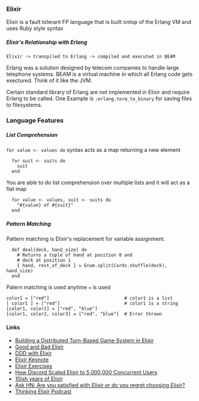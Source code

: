 ### Elixir

Elixir is a fault tolerant FP language that is built ontop of the Erlang VM and uses Ruby style syntax

##### Elixir's Relationship with Erlang

```
Elixir -> transpiled to Erlang -> compiled and executed in BEAM
```

Erlang was a solution designed by telecom companies to handle large telephone systems. BEAM is a virtual machine in which all Erlang code gets exectured. Think of it like the JVM. 

Certain standard library of Erlang are not implemented in Elixir and require Erlang to be called. One Example is `:erlang.term_to_binary` for saving files to filesystems.

### Language Features

##### List Comprehension

`for value <- values do` syntax acts as a map returning a new element

```
  for suit <- suits do
    suit
  end
```

You are able to do list comprehension over multiple lists and it 
will act as a flat map

```
  for value <- values, suit <- suits do
    "#{value} of #{suit}"
  end
```

##### Pattern Matching

Pattern matching is Elixir's replacement for variable assignment. 

```
  def deal(deck, hand_size) do
    # Returns a tuple of hand at position 0 and 
    # deck at position 1
    { hand, rest_of_deck } = Enum.split(Cards.shuffle(deck), hand_size)
  end
```

Patern matching is used anytime `=` is used

```
color1 = ["red"]                            # color1 is a list
[ color1 ] = ["red"]                        # color1 is a string
[color1, color2] = ["red", "blue"]          
[color1, color2, color3] = ["red", "blue"]  # Error thrown

```

#### Links

- [Building a Distributed Turn-Based Game System in Elixir](https://fly.io/blog/building-a-distributed-turn-based-game-system-in-elixir/)
- [Good and Bad Elixir](https://keathley.io/blog/good-and-bad-elixir.html)
- [DDD with Elixir](https://hackernoon.com/domain-driven-design-in-elixir-4dc416ac0a36)
- [Elixir Keynote](https://www.youtube.com/watch?v=tMO28ar0lW8)
- [Elixir Exercises](https://exercism.io/tracks/elixir)
- [How Discord Scaled Elixir to 5,000,000 Concurrent Users](https://blog.discord.com/scaling-elixir-f9b8e1e7c29b)
- [10ish years of Elixir](https://dashbit.co/blog/ten-years-ish-of-elixir)
- [Ask HN: Are you satisfied with Elixir or do you regret choosing Elixir?](https://news.ycombinator.com/item?id=27192873)
- [Thinking Elixir Podcast](https://thinkingelixir.com)